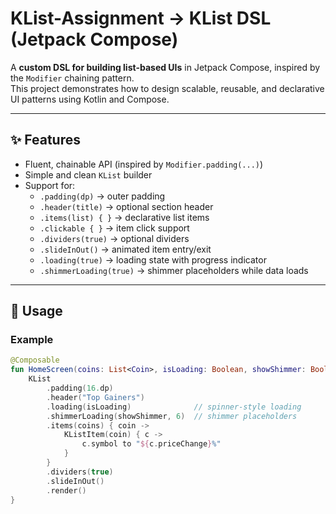 # KList-Assignment -> KList DSL (Jetpack Compose)

A **custom DSL for building list-based UIs** in Jetpack Compose, inspired by the `Modifier` chaining pattern.  
This project demonstrates how to design scalable, reusable, and declarative UI patterns using Kotlin and Compose.

---

## ✨ Features

- Fluent, chainable API (inspired by `Modifier.padding(...)`)
- Simple and clean `KList` builder
- Support for:
  - `.padding(dp)` → outer padding
  - `.header(title)` → optional section header
  - `.items(list) { }` → declarative list items
  - `.clickable { }` → item click support
  - `.dividers(true)` → optional dividers
  - `.slideInOut()` → animated item entry/exit
  - `.loading(true)` → loading state with progress indicator
  - `.shimmerLoading(true)` → shimmer placeholders while data loads

---

## 🚀 Usage

### Example

```kotlin
@Composable
fun HomeScreen(coins: List<Coin>, isLoading: Boolean, showShimmer: Boolean) {
    KList
        .padding(16.dp)
        .header("Top Gainers")
        .loading(isLoading)              // spinner-style loading
        .shimmerLoading(showShimmer, 6)  // shimmer placeholders
        .items(coins) { coin ->
            KListItem(coin) { c -> 
                c.symbol to "${c.priceChange}%" 
            }
        }
        .dividers(true)
        .slideInOut()
        .render()
}

